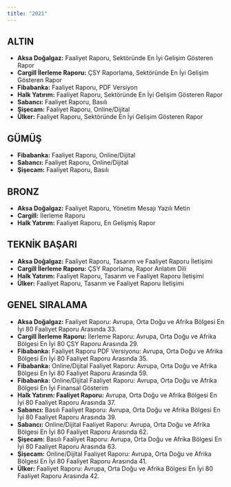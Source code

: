 ```yaml
---
title: "2021"
---
```


## ALTIN

-   **Aksa Doğalgaz:** Faaliyet Raporu, Sektöründe En İyi Gelişim Gösteren Rapor
-   **Cargill İlerleme Raporu:** ÇSY Raporlama, Sektöründe En İyi Gelişim Gösteren Rapor
-   **Fibabanka:** Faaliyet Raporu, PDF Versiyon
-   **Halk Yatırım:** Faaliyet Raporu, Sektöründe En İyi Gelişim Gösteren Rapor
-   **Sabancı:** Faaliyet Raporu, Basılı
-   **Şişecam:** Faaliyet Raporu, Online/Dijital
-   **Ülker:** Faaliyet Raporu, Sektöründe En İyi Gelişim Gösteren Rapor

## GÜMÜŞ

-   **Fibabanka:** Faaliyet Raporu, Online/Dijital
-   **Sabancı:** Faaliyet Raporu, Online/Dijital
-   **Şişecam:** Faaliyet Raporu, Basılı

## BRONZ

-   **Aksa Doğalgaz:** Faaliyet Raporu, Yönetim Mesajı Yazılı Metin
-   **Cargill:** İlerleme Raporu
-   **Halk Yatırım:** Faaliyet Raporu, En Gelişmiş Rapor

## TEKNİK BAŞARI

-   **Aksa Doğalgaz:** Faaliyet Raporu, Tasarım ve Faaliyet Raporu İletişimi
-   **Cargill İlerleme Raporu:** ÇSY Raporlama, Rapor Anlatım Dili
-   **Halk Yatırım:** Faaliyet Raporu, Tasarım ve Faaliyet Raporu İletişimi
-   **Ülker:** Faaliyet Raporu, Tasarım ve Faaliyet Raporu İletişimi

## GENEL SIRALAMA

-   **Aksa Doğalgaz:** Faaliyet Raporu: Avrupa, Orta Doğu ve Afrika Bölgesi En İyi 80 Faaliyet Raporu Arasında 33.
-   **Cargill İlerleme Raporu:** İlerleme Raporu: Avrupa, Orta Doğu ve Afrika Bölgesi En İyi 80 ÇSY Raporu Arasında 29.
-   **Fibabanka:** Faaliyet Raporu PDF Versiyonu: Avrupa, Orta Doğu ve Afrika Bölgesi En İyi 80 Faaliyet Raporu Arasında 35.
-   **Fibabanka:** Online/Dijital Faaliyet Raporu: Avrupa, Orta Doğu ve Afrika Bölgesi En İyi 80 Faaliyet Raporu Arasında 59.
-   **Fibabanka:** Online/Dijital Faaliyet Raporu: Avrupa, Orta Doğu ve Afrika Bölgesi En İyi Finansal Gösterim
-   **Halk Yatırım: Faaliyet Raporu:** Avrupa, Orta Doğu ve Afrika Bölgesi En İyi 80 Faaliyet Raporu Arasında 37.
-   **Sabancı:** Basılı Faaliyet Raporu: Avrupa, Orta Doğu ve Afrika Bölgesi En İyi 80 Faaliyet Raporu Arasında 39.
-   **Sabancı:** Online/Dijital Faaliyet Raporu: Avrupa, Orta Doğu ve Afrika Bölgesi En İyi 80 Faaliyet Raporu Arasında 62.
-   **Şişecam:** Basılı Faaliyet Raporu: Avrupa, Orta Doğu ve Afrika Bölgesi En İyi 80 Faaliyet Raporu Arasında 63.
-   **Şişecam:** Online/Dijital Faaliyet Raporu: Avrupa, Orta Doğu ve Afrika Bölgesi En İyi 80 Faaliyet Raporu Arasında 41.
-   **Ülker:** Faaliyet Raporu: Avrupa, Orta Doğu ve Afrika Bölgesi En İyi 80 Faaliyet Raporu Arasında 42.
